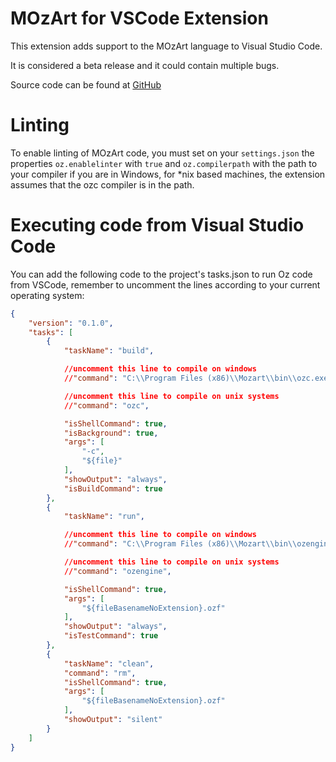 MOzArt for VSCode Extension
===========================

This extension adds support to the MOzArt language to Visual Studio Code.

It is considered a beta release and it could contain multiple bugs.

Source code can be found at [GitHub](https://github.com/alevalv/oz-vscode)

# Linting

To enable linting of MOzArt code, you must set on your `settings.json` the properties `oz.enablelinter` with `true` and `oz.compilerpath` with the path to your compiler if you are in Windows, for *nix based machines, the extension assumes that the ozc compiler is in the path.

# Executing code from Visual Studio Code

You can add the following code to the project's tasks.json to run Oz code from VSCode, remember to uncomment the lines according to your current operating system:

```json
{
    "version": "0.1.0",
    "tasks": [
        {
            "taskName": "build",

            //uncomment this line to compile on windows
            //"command": "C:\\Program Files (x86)\\Mozart\\bin\\ozc.exe",

            //uncomment this line to compile on unix systems
            //"command": "ozc",

            "isShellCommand": true,
            "isBackground": true,
            "args": [
                "-c",
                "${file}"
            ],
            "showOutput": "always",
            "isBuildCommand": true
        },
        {
            "taskName": "run",

            //uncomment this line to compile on windows
            //"command": "C:\\Program Files (x86)\\Mozart\\bin\\ozengine.exe",

            //uncomment this line to compile on unix systems
            //"command": "ozengine",

            "isShellCommand": true,
            "args": [
                "${fileBasenameNoExtension}.ozf"
            ],
            "showOutput": "always",
            "isTestCommand": true
        },
        {
            "taskName": "clean",
            "command": "rm",
            "isShellCommand": true,
            "args": [
                "${fileBasenameNoExtension}.ozf"
            ],
            "showOutput": "silent"
        }
    ]
}
```
